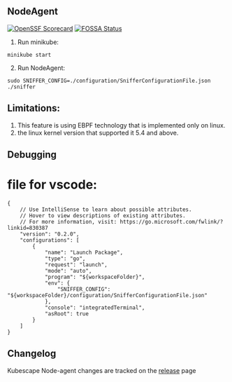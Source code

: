 ## NodeAgent
[![OpenSSF Scorecard](https://api.securityscorecards.dev/projects/github.com/kubescape/node-agent/badge)](https://securityscorecards.dev/viewer/?uri=github.com/kubescape/node-agent)
[![FOSSA Status](https://app.fossa.com/api/projects/git%2Bgithub.com%2Fkubescape%2Fnode-agent.svg?type=shield&issueType=license)](https://app.fossa.com/projects/git%2Bgithub.com%2Fkubescape%2Fnode-agent?ref=badge_shield&issueType=license)


1. Run minikube:

```
minikube start
```

2. Run NodeAgent:

```
sudo SNIFFER_CONFIG=./configuration/SnifferConfigurationFile.json ./sniffer
```

## Limitations:
1. This feature is using EBPF technology that is implemented only on linux.
2. the linux kernel version that supported it 5.4 and above.


## Debugging
# file for vscode:
```
{
    // Use IntelliSense to learn about possible attributes.
    // Hover to view descriptions of existing attributes.
    // For more information, visit: https://go.microsoft.com/fwlink/?linkid=830387
    "version": "0.2.0",
    "configurations": [
        {
            "name": "Launch Package",
            "type": "go",
            "request": "launch",
            "mode": "auto",
            "program": "${workspaceFolder}",
            "env": {
                "SNIFFER_CONFIG": "${workspaceFolder}/configuration/SnifferConfigurationFile.json"
            },
            "console": "integratedTerminal",
            "asRoot": true
        }
    ]
}

```
## Changelog

Kubescape Node-agent changes are tracked on the [release](https://github.com/kubescape/node-agent/releases) page

